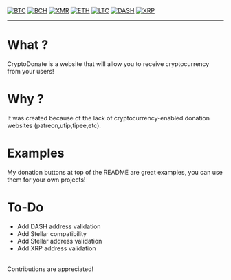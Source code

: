 [![BTC](https://img.shields.io/badge/btc-donate-red?color=f08b16&logo=bitcoin&style=flat-square)](https://kvm46.github.io/cryptodonate/btc.html?address=1BWWu53hkVcJanjzHWJi83HZcV3WMjS3At&note=https://github.com/kvm46)
[![BCH](https://img.shields.io/badge/bch-donate-green?color=2db300&logo=cash-app&style=flat-square)](https://kvm46.github.io/cryptodonate/bch.html?address=qp9j0cp6naqxgw3elu79pf9m63u85qmmlqasaxkuze&note=https://github.com/kvm46)
[![XMR](https://img.shields.io/badge/xmr-donate-orange?logo=monero&style=flat-square)](https://kvm46.github.io/cryptodonate/xmr.html?address=49FzwZS6k6jLwQeiw7pX1SJKXRTE51zsxa2aZwa1HdLKCWRF2qQx99U9XLSqkxLx32CMxbJKCEbRDSBMy1mRbG5E2ryVfeP&note=https://github.com/kvm46)
[![ETH](https://img.shields.io/badge/eth-donate-lightgray?logo=ethereum&style=flat-square)](https://kvm46.github.io/cryptodonate/eth.html?address=0x8dabf5fa2591A29cF5c68213B385A74a0D780E5a&note=https://github.com/kvm46)
[![LTC](https://img.shields.io/badge/ltc-donate-lightgray?logo=litecoin&style=flat-square)](https://kvm46.github.io/cryptodonate/ltc.html?address=LKq3c1GLy8G7W7qAXYAMfqfFxTVhihcHW4&note=https://github.com/kvm46)
[![DASH](https://img.shields.io/badge/dash-donate-blue?logo=dash&style=flat-square)](https://kvm46.github.io/cryptodonate/dash.html?address=XvkBULg6cub9eG27BcQXfdKG96Y38o528D&note=https://github.com/kvm46)
[![XRP](https://img.shields.io/badge/xrp-donate-blue?logo=ripple&style=flat-square)](https://kvm46.github.io/cryptodonate/xrp.html?address=rbeXP1PVMzAKvaW6d5rrw1FqCSqjkdsai&note=https://github.com/kvm46)
***
# What ?
CryptoDonate is a website that will allow you to receive cryptocurrency from your users!
# Why ?
It was created because of the lack of cryptocurrency-enabled donation websites (patreon,utip,tipee,etc).
# Examples
My donation buttons at top of the README are great examples, you can use them for your own projects!
# To-Do
* Add DASH address validation
* Add Stellar compatibility
* Add Stellar address validation
* Add XRP address validation
<br />
Contributions are appreciated!
